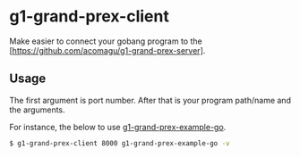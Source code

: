 # g1-grand-prex-client

Make easier to connect your gobang program to the [https://github.com/acomagu/g1-grand-prex-server].

## Usage

The first argument is port number. After that is your program path/name and the arguments.

For instance, the below to use [g1-grand-prex-example-go](https://github.com/acomagu/g1-grand-prex-example-go).

```bash
$ g1-grand-prex-client 8000 g1-grand-prex-example-go -v
```
